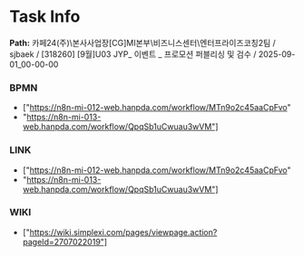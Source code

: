 # Task Info

**Path:** 카페24(주)\본사사업장\[CG]MI본부\비즈니스센터\엔터프라이즈코칭2팀 / sjbaek / [318260] [9월]U03 JYP_ 이벤트 _ 프로모션 퍼블리싱 및 검수 / 2025-09-01_00-00-00

### BPMN
- ["https://n8n-mi-012-web.hanpda.com/workflow/MTn9o2c45aaCpFvo"
- "https://n8n-mi-013-web.hanpda.com/workflow/QpqSb1uCwuau3wVM"]

### LINK
- ["https://n8n-mi-012-web.hanpda.com/workflow/MTn9o2c45aaCpFvo"
- "https://n8n-mi-013-web.hanpda.com/workflow/QpqSb1uCwuau3wVM"]

### WIKI
- ["https://wiki.simplexi.com/pages/viewpage.action?pageId=2707022019"]

